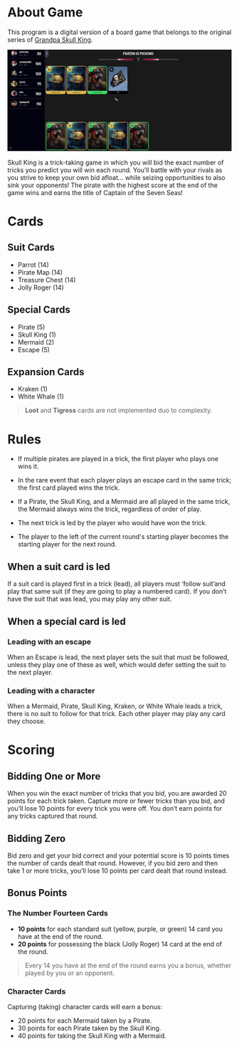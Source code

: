 # About Game

This program is a digital version of a board game that belongs to the original series
of [Grandpa Skull King](https://www.grandpabecksgames.com/pages/skull-king).

![alt text](./demo.png)

Skull King is a trick-taking game in which you will bid
the exact number of tricks you predict you will win each
round. You’ll battle with your rivals as you strive to keep
your own bid afloat… while seizing opportunities to also
sink your opponents! The pirate with the highest score at
the end of the game wins and earns the title of Captain of
the Seven Seas!

# Cards

## Suit Cards

- Parrot (14)
- Pirate Map (14)
- Treasure Chest (14)
- Jolly Roger (14)

## Special Cards

- Pirate (5)
- Skull King (1)
- Mermaid (2)
- Escape (5)

## Expansion Cards

- Kraken (1)
- White Whale (1)

> **Loot** and **Tigress** cards are not implemented duo to complexity.

# Rules

- If multiple pirates are played in a trick, the first player who plays one wins it.

- In the rare event that each player plays an escape card in the
same trick; the first card played wins the trick.

- If a Pirate, the Skull King, and a Mermaid are all played in the same trick,
the Mermaid always wins the trick, regardless of order of play.

- The next trick is led by the player who would have won the trick.

- The player to the left of the current round's starting player becomes the starting player for the next round.

## When a suit card is led

If a suit card is played first in a trick (lead), all players must
‘follow suit’and play that same suit (if they are going to
play a numbered card). If you don’t have the suit that was
lead, you may play any other suit.

## When a special card is led

### Leading with an escape

When an Escape is lead, the next player sets the suit that must be followed,
unless they play one of these as well, which would defer setting the suit
to the next player.

### Leading with a character

When a Mermaid, Pirate, Skull King, Kraken, or White Whale
leads a trick, there is no suit to follow for that trick.
Each other player may play any card they choose.

# Scoring

## Bidding One or More

When you win the exact number of tricks that you bid, you
are awarded 20 points for each trick taken.
Capture more or fewer tricks than you bid, and you’ll lose
10 points for every trick you were off. You don’t earn
points for any tricks captured that round.

## Bidding Zero

Bid zero and get your bid correct and your potential score
is 10 points times the number of cards dealt that round.
However, if you bid zero and then take 1 or more tricks,
you’ll lose 10 points per card dealt that round instead.

## Bonus Points

### The Number Fourteen Cards

- **10 points** for each standard suit (yellow, purple, or
  green) 14 card you have at the end of the round.
- **20 points** for possessing the black (Jolly Roger) 14 card at
  the end of the round.

> Every 14 you have at the end of the round earns you a bonus, whether played by you or an opponent.

### Character Cards

Capturing (taking) character cards will earn a bonus:

- 20 points for each Mermaid taken by a Pirate.
- 30 points for each Pirate taken by the Skull King.
- 40 points for taking the Skull King with a Mermaid.
